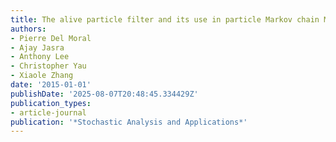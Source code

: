 ```yaml
---
title: The alive particle filter and its use in particle Markov chain Monte Carlo
authors:
- Pierre Del Moral
- Ajay Jasra
- Anthony Lee
- Christopher Yau
- Xiaole Zhang
date: '2015-01-01'
publishDate: '2025-08-07T20:48:45.334429Z'
publication_types:
- article-journal
publication: '*Stochastic Analysis and Applications*'
---
```


